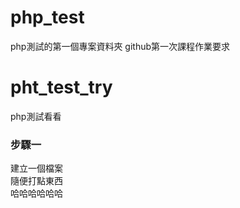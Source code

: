 # php_test
php測試的第一個專案資料夾
github第一次課程作業要求

# pht_test_try
php測試看看
### 步驟一
建立一個檔案<br>
隨便打點東西<br>
哈哈哈哈哈哈<br>
